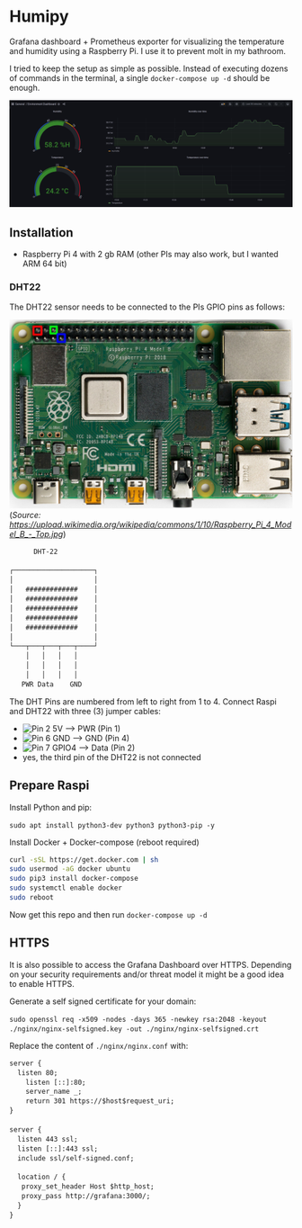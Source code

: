 # Humipy

Grafana dashboard + Prometheus exporter for visualizing the temperature and humidity using a Raspberry Pi.
I use it to prevent molt in my bathroom.

I tried to keep the setup as simple as possible.
Instead of executing dozens of commands in the terminal, a single `docker-compose up -d` should be enough.

![Example image](doc/pic1.png)

## Installation

- Raspberry Pi 4 with 2 gb RAM (other PIs may also work, but I wanted ARM 64 bit)

### DHT22

The DHT22 sensor needs to be connected to the PIs GPIO pins as follows:

![Rasperry Pi Pin layout](doc/pi4_top_view.jpg)
(*Source: https://upload.wikimedia.org/wikipedia/commons/1/10/Raspberry_Pi_4_Model_B_-_Top.jpg*)

```txt
      DHT-22

┌────────────────────┐
│                    │
│   #############    │
│   #############    │
│   #############    │
│   #############    │
│   #############    │
│                    │
└───┬───┬───┬───┬────┘
    │   │   │   │
    │   │   │   │
    │   │   │   │
   PWR Data    GND
```

The DHT Pins are numbered from left to right from 1 to 4.
Connect Raspi and DHT22 with three (3) jumper cables:


- ![Pin 2](https://via.placeholder.com/15/f03c15/f03c15.png) 5V --> PWR (Pin 1)
- ![Pin 6](https://via.placeholder.com/15/c5f015/c5f015.png) GND  --> GND (Pin 4)
- ![Pin 7](https://via.placeholder.com/15/1589F0/1589F0.png) GPIO4 --> Data (Pin 2)
- yes, the third pin of the DHT22 is not connected

## Prepare Raspi

Install Python and pip:

`sudo apt install python3-dev python3 python3-pip -y`

Install Docker + Docker-compose (reboot required)

```bash
curl -sSL https://get.docker.com | sh
sudo usermod -aG docker ubuntu
sudo pip3 install docker-compose
sudo systemctl enable docker
sudo reboot
```

Now get this repo and then run `docker-compose up -d`

## HTTPS

It is also possible to access the Grafana Dashboard over HTTPS.
Depending on your security requirements and/or threat model it might be a good idea to enable HTTPS.

Generate a self signed certificate for your domain:

`sudo openssl req -x509 -nodes -days 365 -newkey rsa:2048 -keyout ./nginx/nginx-selfsigned.key -out ./nginx/nginx-selfsigned.crt`

Replace the content of `./nginx/nginx.conf` with:

```txt
server {
  listen 80;
	listen [::]:80;
	server_name _;
	return 301 https://$host$request_uri;
}

server {
  listen 443 ssl;
  listen [::]:443 ssl;
  include ssl/self-signed.conf;

  location / {
   proxy_set_header Host $http_host; 
   proxy_pass http://grafana:3000/;
  }
}

```
